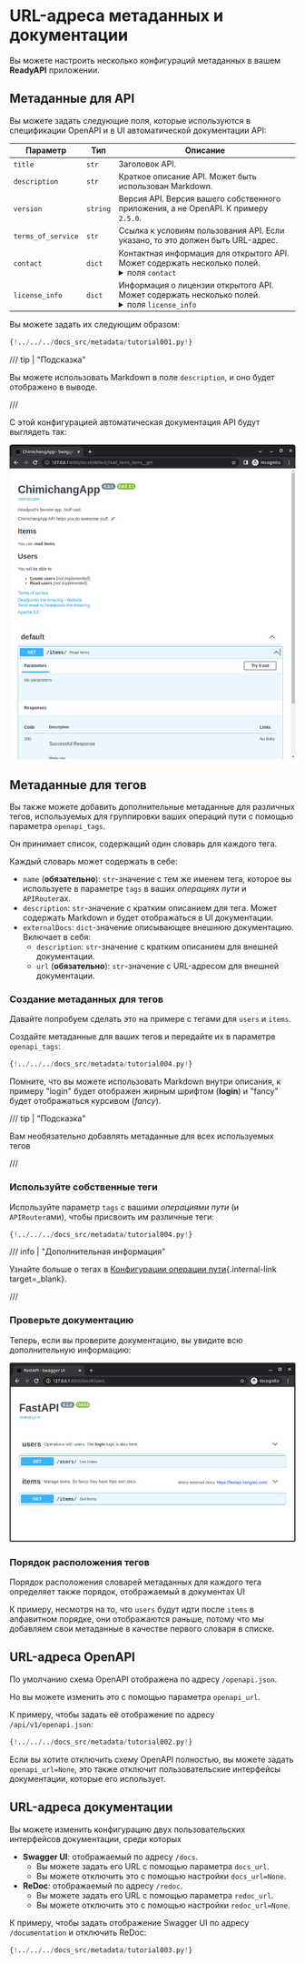 # URL-адреса метаданных и документации

Вы можете настроить несколько конфигураций метаданных в вашем **ReadyAPI** приложении.

## Метаданные для API

Вы можете задать следующие поля, которые используются в спецификации OpenAPI и в UI автоматической документации API:

| Параметр | Тип | Описание |
|------------|--|-------------|
| `title` | `str` | Заголовок API. |
| `description` | `str` | Краткое описание API. Может быть использован Markdown. |
| `version` | `string` | Версия API. Версия вашего собственного приложения, а не OpenAPI. К примеру `2.5.0`. |
| `terms_of_service` | `str` | Ссылка к условиям пользования API. Если указано, то это должен быть URL-адрес. |
| `contact` | `dict` | Контактная информация для открытого API. Может содержать несколько полей. <details><summary>поля <code>contact</code></summary><table><thead><tr><th>Параметр</th><th>Тип</th><th>Описание</th></tr></thead><tbody><tr><td><code>name</code></td><td><code>str</code></td><td>Идентификационное имя контактного лица/организации.</td></tr><tr><td><code>url</code></td><td><code>str</code></td><td>URL указывающий на контактную информацию. ДОЛЖЕН быть в формате URL.</td></tr><tr><td><code>email</code></td><td><code>str</code></td><td>Email адрес контактного лица/организации. ДОЛЖЕН быть в формате email адреса.</td></tr></tbody></table></details> |
| `license_info` | `dict` | Информация о лицензии открытого API. Может содержать несколько полей. <details><summary>поля <code>license_info</code></summary><table><thead><tr><th>Параметр</th><th>Тип</th><th>Описание</th></tr></thead><tbody><tr><td><code>name</code></td><td><code>str</code></td><td><strong>ОБЯЗАТЕЛЬНО</strong> (если установлен параметр <code>license_info</code>). Название лицензии, используемой для API</td></tr><tr><td><code>url</code></td><td><code>str</code></td><td>URL, указывающий на лицензию, используемую для API. ДОЛЖЕН быть в формате URL.</td></tr></tbody></table></details> |

Вы можете задать их следующим образом:

```Python hl_lines="3-16  19-31"
{!../../../docs_src/metadata/tutorial001.py!}
```

/// tip | "Подсказка"

Вы можете использовать Markdown в поле `description`, и оно будет отображено в выводе.

///

С этой конфигурацией автоматическая документация API будут выглядеть так:

<img src="/img/tutorial/metadata/image01.png">

## Метаданные для тегов

Вы также можете добавить дополнительные метаданные для различных тегов, используемых для группировки ваших операций пути с помощью параметра `openapi_tags`.

Он принимает список, содержащий один словарь для каждого тега.

Каждый словарь может содержать в себе:

* `name` (**обязательно**): `str`-значение с тем же именем тега, которое вы используете в параметре `tags` в ваших *операциях пути* и `APIRouter`ах.
* `description`: `str`-значение с кратким описанием для тега. Может содержать Markdown и будет отображаться в UI документации.
* `externalDocs`:  `dict`-значение описывающее внешнюю документацию. Включает в себя:
    * `description`: `str`-значение с кратким описанием для внешней документации.
    * `url` (**обязательно**): `str`-значение с URL-адресом для внешней документации.

### Создание метаданных для тегов

Давайте попробуем сделать это на примере с тегами для `users` и `items`.

Создайте метаданные для ваших тегов и передайте их в параметре `openapi_tags`:

```Python hl_lines="3-16  18"
{!../../../docs_src/metadata/tutorial004.py!}
```

Помните, что вы можете использовать Markdown внутри описания, к примеру "login" будет отображен жирным шрифтом (**login**) и "fancy" будет отображаться курсивом (_fancy_).

/// tip | "Подсказка"

Вам необязательно добавлять метаданные для всех используемых тегов

///

### Используйте собственные теги
Используйте параметр `tags` с вашими *операциями пути* (и `APIRouter`ами), чтобы присвоить им различные теги:

```Python hl_lines="21  26"
{!../../../docs_src/metadata/tutorial004.py!}
```

/// info | "Дополнительная информация"

Узнайте больше о тегах в [Конфигурации операции пути](path-operation-configuration.md#_3){.internal-link target=_blank}.

///

### Проверьте документацию

Теперь, если вы проверите документацию, вы увидите всю дополнительную информацию:

<img src="/img/tutorial/metadata/image02.png">

### Порядок расположения тегов

Порядок расположения словарей метаданных для каждого тега определяет также порядок, отображаемый в документах UI

К примеру, несмотря на то, что `users` будут идти после `items` в алфавитном порядке, они отображаются раньше, потому что мы добавляем свои метаданные в качестве первого словаря в списке.

## URL-адреса OpenAPI

По умолчанию схема OpenAPI отображена по адресу `/openapi.json`.

Но вы можете изменить это с помощью параметра `openapi_url`.

К примеру, чтобы задать её отображение по адресу `/api/v1/openapi.json`:

```Python hl_lines="3"
{!../../../docs_src/metadata/tutorial002.py!}
```

Если вы хотите отключить схему OpenAPI полностью, вы можете задать `openapi_url=None`, это также отключит пользовательские интерфейсы документации, которые его использует.

## URL-адреса документации

Вы можете изменить конфигурацию двух пользовательских интерфейсов документации, среди которых

* **Swagger UI**: отображаемый по адресу `/docs`.
    * Вы можете задать его URL с помощью параметра `docs_url`.
    * Вы можете отключить это с помощью настройки `docs_url=None`.
* **ReDoc**: отображаемый по адресу `/redoc`.
    * Вы можете задать его URL с помощью параметра `redoc_url`.
    * Вы можете отключить это с помощью настройки `redoc_url=None`.

К примеру, чтобы задать отображение Swagger UI по адресу `/documentation` и отключить ReDoc:

```Python hl_lines="3"
{!../../../docs_src/metadata/tutorial003.py!}
```
